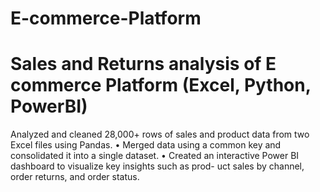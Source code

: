 # E-commerce-Platform
# **Sales and Returns analysis of E commerce Platform (Excel, Python, PowerBI)**
Analyzed and cleaned 28,000+ rows of sales and product data from two Excel
files using Pandas.
• Merged data using a common key and consolidated it into a single dataset.
• Created an interactive Power BI dashboard to visualize key insights such as prod-
uct sales by channel, order returns, and order status.
